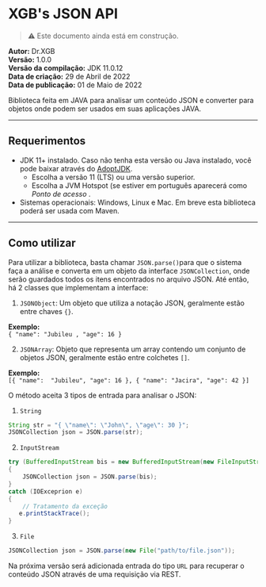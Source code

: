 XGB's JSON API
==============

> ⚠️ Este documento ainda está em construção. 

**Autor:** Dr.XGB<br>
**Versão:** 1.0.0<br>
**Versão da compilação:** JDK 11.0.12<br>
**Data de criação:** 29 de Abril de 2022<br>
**Data de publicação:** 01 de Maio de 2022<br>

Biblioteca feita em JAVA para analisar um conteúdo JSON e converter para objetos onde podem ser usados em suas aplicações JAVA.

***


Requerimentos
-------------

- JDK 11+ instalado. Caso não tenha esta versão ou Java instalado, você pode baixar através do [AdoptJDK](https://adoptopenjdk.net/).
	- Escolha a versão 11 (LTS) ou uma versão superior.
	- Escolha a JVM Hotspot (se estiver em português aparecerá como  _Ponto de acesso_ .
- Sistemas operacionais: Windows, Linux e Mac.
Em breve esta biblioteca poderá ser usada com Maven.

***

Como utilizar
-------------

Para utilizar a biblioteca, basta chamar `JSON.parse()`para que o sistema faça a análise e converta em um objeto da interface `JSONCollection`, onde serão guardados todos os itens encontrados no arquivo JSON.
Até então, há 2 classes que implementam a interface:
1. `JSONObject`: Um objeto que utiliza a notação JSON, geralmente estão entre chaves `{}`.

**Exemplo:**<br> 
`{ "name": "Jubileu , "age": 16 }`

2. `JSONArray`: Objeto que representa um array contendo um conjunto de objetos JSON, geralmente estão entre colchetes `[]`.

**Exemplo:**<br>
`[{ "name":  "Jubileu", "age": 16 }, { "name": "Jacira", "age": 42 }]`

O método aceita 3 tipos de entrada para analisar o JSON:

1. `String`		
```java
String str = "{ \"name\": \"John\", \"age\": 30 }";
JSONCollection json = JSON.parse(str);
```
2. `InputStream`
```java
try (BufferedInputStream bis = new BufferedInputStream(new FileInputStream("path/to/file.json")))
{
    JSONCollection json = JSON.parse(bis);
}
catch (IOExceprion e)
{
    // Tratamento da exceção
   e.printStackTrace();
}
```
3. `File`
```java
JSONCollection json = JSON.parse(new File("path/to/file.json"));
```

Na próxima versão será adicionada entrada do tipo `URL` para recuperar o conteúdo JSON através de uma requisição via REST.
